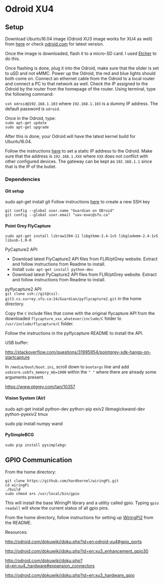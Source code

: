 # Odroid XU4

## Setup

Download Ubuntu16.04 image (Odroid XU3 image works for XU4 as well) from [here](https://odroid.in/ubuntu_16.04lts/) or check [odroid.com](odroid.com) for latest version.   

Once the image is downloaded, flash it to a micro-SD card. I used [Etcher](https://etcher.io/) to do this.   

Once flashing is done, plug it into the Odroid, make sure that the slider is set to uSD and not eMMC. Power up the Odroid, the red and blue lights should both come on. Connect an ethernet cable from the Odroid to a local router and connect a PC to that network as well. Check the IP assigned to the Odroid by the router from the homepage of the router. Using terminal, type the following command:
  
`ssh odroid@192.168.1.103` where `192.168.1.103` is a dummy IP address. The default password is `odroid`.
  
Once in the Odroid, type:  
`sudo apt-get update`  
`sudo apt-get upgrade`  

After this is done, your Odroid will have the latest kernel build for Ubuntu16.04.
  
Follow the instructions [here](http://www.configserverfirewall.com/ubuntu-linux/ubuntu-set-static-ip-address/) to set a static IP address to the Odroid. Make sure that the address is `192.168.1.XXX` where `XXX` does not conflict with other configured devices. The gateway can be kept as `192.168.1.1` since that is the IP of the bullet.
  
### Dependencies

#### Git setup

sudo apt-get install git
Follow instructions [here](https://csil-git3.cs.surrey.sfu.ca/help/ssh/README) to create a new SSH key  
  
`git config --global user.name "Guardian on ODroid"`  
`git config --global user.email "uav-exec@sfu.ca"`  

#### Point Grey FlyCapture

`sudo apt-get install libraw1394-11 libgtkmm-2.4-1v5 libglademm-2.4-1v5 libusb-1.0-0`

PyCapture2 API:
- Download latest FlyCapture2 API files from FLIR/ptGrey website. Extract and follow instructions from Readme to install.
- Install `sudo apt-get install python-dev`
- Download latest PyCapture2 API files from FLIR/ptGrey website. Extract and follow instructions from Readme to install.
   
pyflycapture2 API:   
`git clone ssh://git@csil-git3.cs.surrey.sfu.ca:24/Guardian/pyflycapture2.git` in the home directory.   
  
Copy the `C` include files that come with the original flycapture API from the downloaded `flycapture_xxx_whatever/include/C` folder to `/usr/include/flycapture/C` folder.   
  
Follow the instructions in the pyflycapture README to install the API.
   
USB buffer:
  
http://stackoverflow.com/questions/31995954/pointgrey-sdk-hangs-on-startcapture
  
In `/media/boot/boot.ini`, scroll down to `bootargs` line and add `usbcore.usbfs_memory_mb=1000` within the `" "` where there are already some arguments present.
  
https://www.ptgrey.com/tan/10357

#### Vision System (Air)

sudo apt-get install python-dev python-pip exiv2 libmagickwand-dev python-pyexiv2 tmux

sudo pip install numpy wand

#### PySimpleBCG    
  
`sudo pip install pysimplebgc`  

## GPIO Communication

From the home directory:
  
```
git clone https://github.com/hardkernel/wiringPi.git
cd wiringPi
./build
sudo chmod a+s /usr/local/bin/gpio
```
This will install the base WiringPi library and a utility called gpio. Typing `gpio readall` will show the current status of all gpio pins.   
  
From the home directory, follow instructions for setting up [WiringPi2](https://github.com/hardkernel/WiringPi2-Python) from the README.  
  
Resources:

http://odroid.com/dokuwiki/doku.php?id=en:odroid-xu4#gpio_ports

http://odroid.com/dokuwiki/doku.php?id=en:xu3_enhancement_gpio30

http://odroid.com/dokuwiki/doku.php?id=en:xu4_hardware#expansion_connectors

http://odroid.com/dokuwiki/doku.php?id=en:xu3_hardware_gpio

